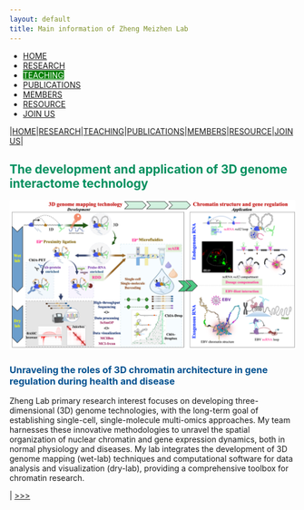 ```yaml
---
layout: default
title: Main information of Zheng Meizhen Lab
---
```


<ul>
  <li><a href="https://www.zhengmzlab.com/home.md">HOME</a></li>
  <li><a href="https://www.zhengmzlab.com/research.html">RESEARCH</a></li>
  <li><a href="https://www.zhengmzlab.com/teaching.html" style="background-color: green; color: white;">TEACHING</a></li>
  <li><a href="https://www.zhengmzlab.com/publications.html">PUBLICATIONS</a></li>
  <li><a href="https://www.zhengmzlab.com/members.html">MEMBERS</a></li>
  <li><a href="https://www.zhengmzlab.com/resource.html">RESOURCE</a></li>
  <li><a href="https://www.zhengmzlab.com/join_us.html">JOIN US</a></li>
</ul>

|[HOME](https://www.zhengmzlab.com/home.md)|[RESEARCH](https://www.zhengmzlab.com/research.html)|[TEACHING](https://www.zhengmzlab.com/teaching.html)|[PUBLICATIONS](https://www.zhengmzlab.com/publications.html)|[MEMBERS](https://www.zhengmzlab.com/members.html)|[RESOURCE](https://www.zhengmzlab.com/resource.html)|[JOIN US](https://www.zhengmzlab.com/join_us.html)|

## <span style="color:#008f5e; font-weight:bold;">The development and application of 3D genome interactome technology</span>

<img src="home-1.png" style="max-width: 100%; height: auto;" alt="image" />

### <span style="color:#00508f; font-weight:bold;">Unraveling the roles of 3D chromatin architecture in gene regulation during health and disease</span>

Zheng Lab primary research interest focuses on developing three-dimensional (3D) genome technologies, with the long-term goal of establishing single-cell, single-molecule multi-omics approaches. My team harnesses these innovative methodologies to unravel the spatial organization of nuclear chromatin and gene expression dynamics, both in normal physiology and diseases. My lab integrates the development of 3D genome mapping (wet-lab) techniques and computational software for data analysis and visualization (dry-lab), providing a comprehensive toolbox for chromatin research.


| [>>>](research.html)
